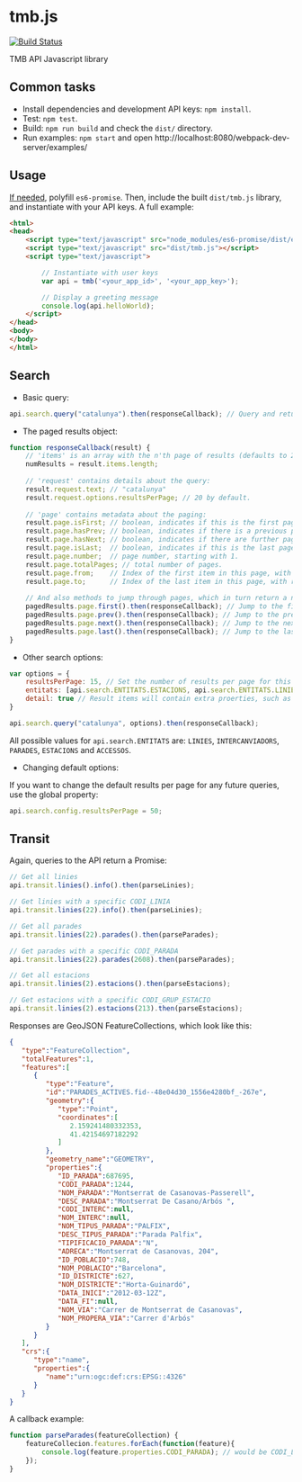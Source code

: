 # tmb.js

[![Build Status](https://travis-ci.org/geomatico/tmb.js.svg?branch=develop)](https://travis-ci.org/geomatico/tmb.js)

TMB API Javascript library


## Common tasks

* Install dependencies and development API keys: ``npm install``.
* Test: ``npm test``.
* Build: ``npm run build`` and check the ``dist/`` directory.
* Run examples: ``npm start`` and open http://localhost:8080/webpack-dev-server/examples/


## Usage

[If needed](https://developer.mozilla.org/ca/docs/Web/JavaScript/Reference/Global_Objects/Promise#Browser_compatibility), polyfill ``es6-promise``.
Then, include the built ``dist/tmb.js`` library, and instantiate with your API keys. A full example:

```html
<html>
<head>
	<script type="text/javascript" src="node_modules/es6-promise/dist/es6-promise.js"></script>
	<script type="text/javascript" src="dist/tmb.js"></script>
	<script type="text/javascript">

		// Instantiate with user keys
		var api = tmb('<your_app_id>', '<your_app_key>');

		// Display a greeting message
		console.log(api.helloWorld);
	</script>
</head>
<body>
</body>
</html>
```

## Search

* Basic query:

```javascript
api.search.query("catalunya").then(responseCallback); // Query and return a Promise
```

* The paged results object:

```javascript
function responseCallback(result) {
    // 'items' is an array with the n'th page of results (defaults to 20 results per page):
    numResults = result.items.length;
    
    // 'request' contains details about the query:
    result.request.text; // "catalunya"
    result.request.options.resultsPerPage; // 20 by default.
    
    // 'page' contains metadata about the paging:
    result.page.isFirst; // boolean, indicates if this is the first page of results.
    result.page.hasPrev; // boolean, indicates if there is a previous page of results.
    result.page.hasNext; // boolean, indicates if there are further pages of results.
    result.page.isLast;  // boolean, indicates if this is the last page of results.
    result.page.number;  // page number, starting with 1.
    result.page.totalPages; // total number of pages.
    result.page.from;    // Index of the first item in this page, with respect to the whole result set.
    result.page.to;      // Index of the last item in this page, with respect to the whole result set.
    
    // And also methods to jump through pages, which in turn return a new paged results Promise, just like the original query:
    pagedResults.page.first().then(responseCallback); // Jump to the first page of results.
    pagedResults.page.prev().then(responseCallback); // Jump to the previous page of results.
    pagedResults.page.next().then(responseCallback); // Jump to the next page of results.
    pagedResults.page.last().then(responseCallback); // Jump to the last page of results.
}
```

* Other search options:

```javascript
var options = {
    resultsPerPage: 15, // Set the number of results per page for this query
    entitats: [api.search.ENTITATS.ESTACIONS, api.search.ENTITATS.LINIES], // Show only results for estacions and línies.
    detail: true // Result items will contain extra proerties, such as geometries.
}

api.search.query("catalunya", options).then(responseCallback);
```

All possible values for ``api.search.ENTITATS`` are: ``LINIES``, ``INTERCANVIADORS``, ``PARADES``, ``ESTACIONS`` and ``ACCESSOS``.

* Changing default options:

If you want to change the default results per page for any future queries, use the global property:

```javascript
api.search.config.resultsPerPage = 50;
```


## Transit

Again, queries to the API return a Promise:

```javascript
// Get all linies
api.transit.linies().info().then(parseLinies);

// Get linies with a specific CODI_LINIA 
api.transit.linies(22).info().then(parseLinies);

// Get all parades
api.transit.linies(22).parades().then(parseParades);

// Get parades with a specific CODI_PARADA
api.transit.linies(22).parades(2608).then(parseParades);

// Get all estacions
api.transit.linies(2).estacions().then(parseEstacions);

// Get estacions with a specific CODI_GRUP_ESTACIO
api.transit.linies(2).estacions(213).then(parseEstacions);
```

Responses are GeoJSON FeatureCollections, which look like this:

```json
{
   "type":"FeatureCollection",
   "totalFeatures":1,
   "features":[
      {
         "type":"Feature",
         "id":"PARADES_ACTIVES.fid--48e04d30_1556e4280bf_-267e",
         "geometry":{
            "type":"Point",
            "coordinates":[
               2.159241480332353,
               41.42154697182292
            ]
         },
         "geometry_name":"GEOMETRY",
         "properties":{
            "ID_PARADA":687695,
            "CODI_PARADA":1244,
            "NOM_PARADA":"Montserrat de Casanovas-Passerell",
            "DESC_PARADA":"Montserrat De Casano/Arbós ",
            "CODI_INTERC":null,
            "NOM_INTERC":null,
            "NOM_TIPUS_PARADA":"PALFIX",
            "DESC_TIPUS_PARADA":"Parada Palfix",
            "TIPIFICACIO_PARADA":"N",
            "ADRECA":"Montserrat de Casanovas, 204",
            "ID_POBLACIO":748,
            "NOM_POBLACIO":"Barcelona",
            "ID_DISTRICTE":627,
            "NOM_DISTRICTE":"Horta-Guinardó",
            "DATA_INICI":"2012-03-12Z",
            "DATA_FI":null,
            "NOM_VIA":"Carrer de Montserrat de Casanovas",
            "NOM_PROPERA_VIA":"Carrer d'Arbós"
         }
      }
   ],
   "crs":{
      "type":"name",
      "properties":{
         "name":"urn:ogc:def:crs:EPSG::4326"
      }
   }
}
```

A callback example:

```javascript
function parseParades(featureCollection) {
    featureCollecion.features.forEach(function(feature){
        console.log(feature.properties.CODI_PARADA); // would be CODI_LINIA if parsing linies, or CODI_ESTACIO_LINIA if parsing estacions
    });
}
```
